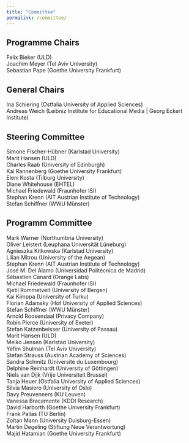 ```yaml
---
title: "Committee"
permalink: /committee/
---
```


## Programme Chairs
Felix Bieker (ULD) <br>
Joachim Meyer (Tel Aviv University)<br>
Sebastian Pape (Goethe University Frankfurt)

## General Chairs
Ina Schiering (Ostfalia University of Applied Sciences)<br>
Andreas Weich (Leibniz Institute for Educational Media | Georg Eckert Institute)

## Steering Committee
Simone Fischer-Hübner (Karlstad University)<br>
Marit	Hansen (ULD)<br>
Charles Raab (University of Edinburgh)<br>
Kai Rannenberg (Goethe University Frankfurt)<br>
Eleni Kosta (Tilburg University)<br>
Diane Whitehouse (EHTEL)<br>
Michael	Friedewald (Fraunhofer ISI)<br>
Stephan	Krenn (AIT Austrian Institute of Technology)<br>
Stefan Schiffner (WWU Münster)

## Programm Committee
Mark Warner (Northumbria University)<br>
Oliver Leistert (Leuphana Universität Lüneburg)<br>
Agnieszka	Kitkowska (Karlstad University)<br>
Lilian Mitrou (University of the Aegean)<br>
Stephan	Krenn (AIT Austrian Institute of Technology)<br>
José M.	Del Álamo (Universidad Politécnica de Madrid)<br>
Sébastien	Canard (Orange Labs)<br>
Michael	Friedewald (Fraunhofer ISI)<br>
Kjetil Rommetveit (University of Bergen)<br>
Kai	Kimppa (University of Turku)<br>
Florian	Adamsky (Hof University of Applied Sciences)<br>
Stefan Schiffner (WWU Münster)<br>
Arnold Roosendaal (Privacy Company)<br>
Robin	Pierce (University of Exeter)<br>
Stefan Katzenbeisser (University of Passau)<br>
Marit	Hansen (ULD)<br>
Meiko	Jensen (Karlstad University)<br>
Yefim	Shulman (Tel Aviv University)<br>
Stefan Strauss (Austrian Academy of Sciences)<br>
Sandra Schmitz (Université du Luxembourg)<br>
Delphine Reinhardt (University of Göttingen)<br>
Niels	van Dijk (Vrije Universiteit Brussel)<br>
Tanja	Heuer (Ostfalia University of Applied Sciences)<br>
Silvia Masiero (University of Oslo)<br>
Davy Preuveneers (KU Leuven)<br>
Vanessa	Bracamonte (KDDI Research)<br>
David	Harborth (Goethe University Frankfurt)<br>
Frank	Pallas (TU Berlin)<br>
Zoltan Mann (University Duisburg-Essen)<br>
Martin Degeling (Stiftung Neue Verantwortung)<br>
Majid	Hatamian (Goethe University Frankfurt)
